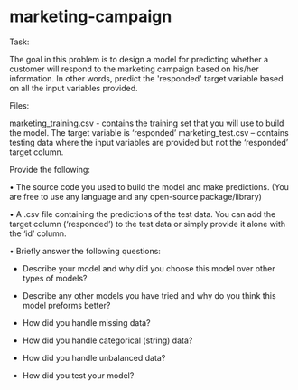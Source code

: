 # marketing-campaign

Task:

The goal in this problem is to design a model for predicting whether a customer will respond to the marketing campaign based on his/her information. In other words, predict the 'responded' target variable based on all the input variables provided.

Files:

marketing_training.csv - contains the training set that you will use to build the model. The target variable is ‘responded’
marketing_test.csv – contains testing data where the input variables are provided but not the ‘responded’ target column.

Provide the following:

• The source code you used to build the model and make predictions. (You are free to use any language and any open-source package/library)

• A .csv file containing the predictions of the test data. You can add the target column (‘responded’) to the test data or simply provide it alone with the ‘id’ column.

• Briefly answer the following questions:

- Describe your model and why did you choose this model over other types of models?

- Describe any other models you have tried and why do you think this model preforms better?

- How did you handle missing data?

- How did you handle categorical (string) data?

- How did you handle unbalanced data?

- How did you test your model?
